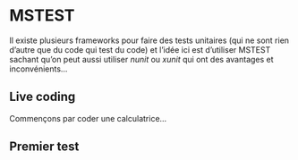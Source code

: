 # MSTEST
Il existe plusieurs frameworks pour faire des tests unitaires (qui ne sont rien d’autre que du code qui test du code) et l’idée ici est d’utiliser MSTEST sachant qu’on peut aussi utiliser *nunit* ou *xunit* qui ont des avantages et inconvénients...

## Live coding
Commençons par coder une calculatrice...

## Premier test

